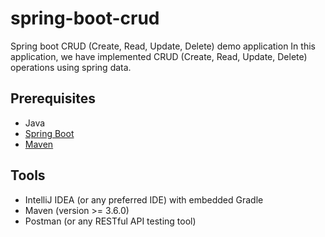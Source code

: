 # spring-boot-crud
Spring boot CRUD (Create, Read, Update, Delete) demo application
In this application, we have implemented CRUD (Create, Read, Update, Delete) operations using spring data.  


## Prerequisites 
- Java
- [Spring Boot](https://spring.io/projects/spring-boot)
- [Maven](https://maven.apache.org/guides/index.html)

## Tools
- IntelliJ IDEA (or any preferred IDE) with embedded Gradle
- Maven (version >= 3.6.0)
- Postman (or any RESTful API testing tool)